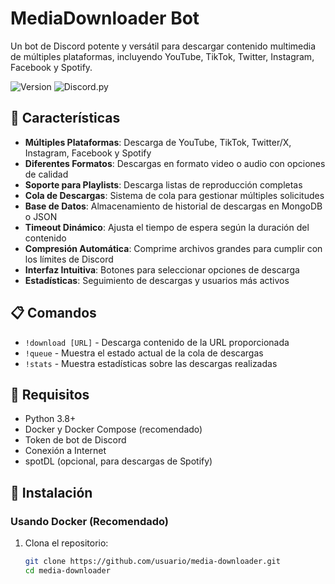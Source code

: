 # MediaDownloader Bot

Un bot de Discord potente y versátil para descargar contenido multimedia de múltiples plataformas, incluyendo YouTube, TikTok, Twitter, Instagram, Facebook y Spotify.

![Version](https://img.shields.io/badge/version-1.0.0-blue)
![Discord.py](https://img.shields.io/badge/discord.py-2.0+-blueviolet)

## 🌟 Características

- **Múltiples Plataformas**: Descarga de YouTube, TikTok, Twitter/X, Instagram, Facebook y Spotify
- **Diferentes Formatos**: Descargas en formato video o audio con opciones de calidad
- **Soporte para Playlists**: Descarga listas de reproducción completas
- **Cola de Descargas**: Sistema de cola para gestionar múltiples solicitudes
- **Base de Datos**: Almacenamiento de historial de descargas en MongoDB o JSON
- **Timeout Dinámico**: Ajusta el tiempo de espera según la duración del contenido
- **Compresión Automática**: Comprime archivos grandes para cumplir con los límites de Discord
- **Interfaz Intuitiva**: Botones para seleccionar opciones de descarga
- **Estadísticas**: Seguimiento de descargas y usuarios más activos

## 📋 Comandos

- `!download [URL]` - Descarga contenido de la URL proporcionada
- `!queue` - Muestra el estado actual de la cola de descargas
- `!stats` - Muestra estadísticas sobre las descargas realizadas

## 🔧 Requisitos

- Python 3.8+
- Docker y Docker Compose (recomendado)
- Token de bot de Discord
- Conexión a Internet
- spotDL (opcional, para descargas de Spotify)

## 🚀 Instalación

### Usando Docker (Recomendado)

1. Clona el repositorio:
   ```bash
   git clone https://github.com/usuario/media-downloader.git
   cd media-downloader

